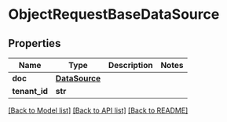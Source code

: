 # ObjectRequestBaseDataSource

## Properties
Name | Type | Description | Notes
------------ | ------------- | ------------- | -------------
**doc** | [**DataSource**](DataSource.md) |  | 
**tenant_id** | **str** |  | 

[[Back to Model list]](../README.md#documentation-for-models) [[Back to API list]](../README.md#documentation-for-api-endpoints) [[Back to README]](../README.md)

